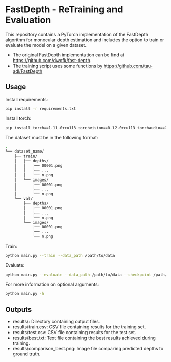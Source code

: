 # FastDepth - ReTraining and Evaluation

This repository contains a PyTorch implementation of the FastDepth algorithm for monocular depth estimation and includes the option to train or evaluate the model on a given dataset. 

- The original FastDepth implementation can be find at https://github.com/dwofk/fast-depth. 
- The training script uses some functions by https://github.com/tau-adl/FastDepth

## Usage
Install requirements:
```bash
pip install -r requirements.txt
```

Install torch:
```bash
pip install torch==1.11.0+cu113 torchvision==0.12.0+cu113 torchaudio==0.11.0 --extra-index-url https://download.pytorch.org/whl/cu113
```

The dataset must be in the following format:
```bash
.
└── dataset_name/
    ├── train/
    │   ├── depths/
    │   │   ├── 00001.png
    │   │   ├── ...
    │   │   └── n.png
    │   └── images/
    │       ├── 00001.png
    │       ├── ...
    │       └── n.png
    └── val/
        ├── depths/
        │   ├── 00001.png
        │   ├── ...
        │   └── n.png
        └── images/
            ├── 00001.png
            ├── ...
            └── n.png
```
Train:

```bash
python main.py --train --data_path /path/to/data
```

Evaluate:
```bash
python main.py --evaluate --data_path /path/to/data --checkpoint /path/to/checkpoint
```

For more information on optional arguments:
```bash
python main.py -h
```

## Outputs
- results/: Directory containing output files.
- results/train.csv: CSV file containing results for the training set.
- results/test.csv: CSV file containing results for the test set.
- results/best.txt: Text file containing the best results achieved during training.
- results/comparison_best.png: Image file comparing predicted depths to ground truth.